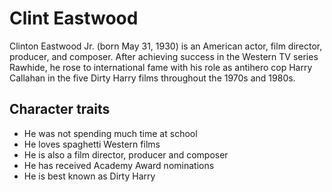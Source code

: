 # Clint Eastwood

Clinton Eastwood Jr. (born May 31, 1930) is an American actor, film director, producer, and composer. After achieving success in the Western TV series Rawhide, he rose to international fame with his role as antihero cop Harry Callahan in the five Dirty Harry films throughout the 1970s and 1980s.

## Character traits
* He was not spending much time at school
* He loves spaghetti Western films
* He is also a film director, producer and composer
* He has received Academy Award nominations
* He is best known as Dirty Harry